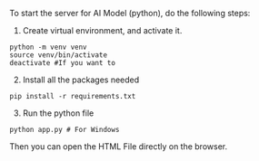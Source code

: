 To start the server for AI Model (python), do the following steps:

1. Create virtual environment, and activate it.
```
python -m venv venv
source venv/bin/activate
deactivate #If you want to
```
2. Install all the packages needed
```
pip install -r requirements.txt
```
3. Run the python file
```
python app.py # For Windows
```

Then you can open the HTML File directly on the browser.
